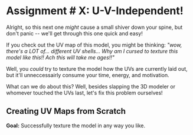 # Assignment # X: U-V-Independent!

Alright, so this next one *might* cause a small shiver down your spine, but don't panic -- we'll get through this one quick and easy!

If you check out the UV map of this model, you might be thinking: *"wow, there's a LOT of... different UV shells... Why am I cursed to texture this model like this!! Ach this will take me ages!!"*

Well, you *could* try to texture the model how the UVs are currently laid out, but it'll unneccessairly consume your time, energy, and motivation.

What can we do about this? Well, besides slapping the 3D modeler or whomever touched the UVs last, let's fix this problem ourselves!

## Creating UV Maps from Scratch


**Goal:** Successfully texture the model in any way you like.
